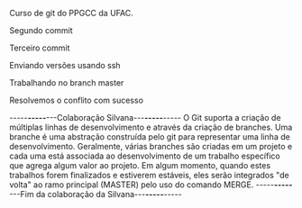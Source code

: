Curso de git do PPGCC da UFAC.

Segundo commit

Terceiro commit

Enviando versões usando ssh

Trabalhando no branch master

Resolvemos o conflito com sucesso

-----***-----***---Colaboração Silvana---***-----***-----
O Git suporta a criação de múltiplas linhas de desenvolvimento e através da criação de branches. 
Uma branche é uma abstração construída pelo git para representar uma linha de desenvolvimento. 
Geralmente, várias branches são criadas em um projeto e cada uma está associada ao desenvolvimento 
de um trabalho específico que agrega algum valor ao projeto. 
Em algum momento, quando estes trabalhos forem finalizados e estiverem estáveis, eles 
serão integrados "de volta" ao ramo principal (MASTER) pelo uso do comando MERGE.
-----***-----***---Fim da colaboração da Silvana---***-----***-----
